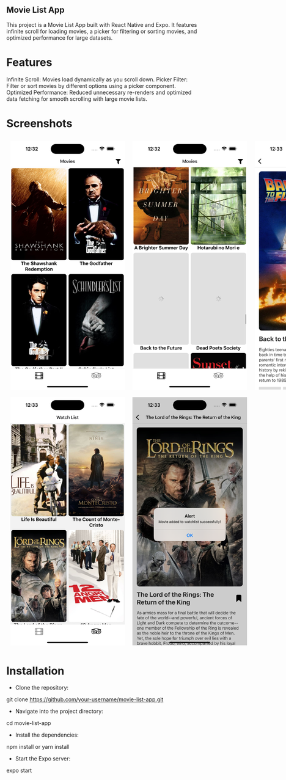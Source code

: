 ## Movie List App

This project is a Movie List App built with React Native and Expo. It features infinite scroll for loading movies, a picker for filtering or sorting movies, and optimized performance for large datasets.

# Features

Infinite Scroll: Movies load dynamically as you scroll down.
Picker Filter: Filter or sort movies by different options using a picker component.
Optimized Performance: Reduced unnecessary re-renders and optimized data fetching for smooth scrolling with large movie lists.

# Screenshots

<div>
  <div style="display: flex;">
    <img src="./assets/images/1.png" alt="Screenshot 1" width="300" style="margin:10px;"/>
    <img src="./assets/images/2.png" alt="Screenshot 2" width="300" style="margin:10px;"/>
    <img src="./assets/images/3.png" alt="Screenshot 3" width="300" style="margin:10px;"/>
  </div>
  <div style="display: flex;">
    <img src="./assets/images/4.png" alt="Screenshot 4" width="300" style="margin:10px;"/>
    <img src="./assets/images/5.png" alt="Screenshot 5" width="300" style="margin:10px;"/>
  </div>
</div>

# Installation

- Clone the repository:

git clone https://github.com/your-username/movie-list-app.git

- Navigate into the project directory:

cd movie-list-app

- Install the dependencies:

npm install or yarn install

- Start the Expo server:

expo start
